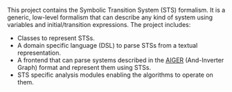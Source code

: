 This project contains the Symbolic Transition System (STS) formalism. It is a generic, low-level formalism that can describe any kind of system using variables and initial/transition expressions. The project includes:

* Classes to represent STSs.
* A domain specific language (DSL) to parse STSs from a textual representation.
* A frontend that can parse systems described in the [AIGER](http://fmv.jku.at/aiger/) (And-Inverter Graph) format and represent them using STSs.
* STS specific analysis modules enabling the algorithms to operate on them.
